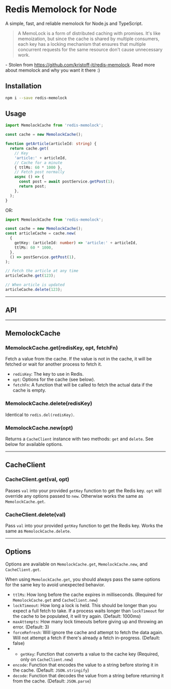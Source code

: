 # Redis Memolock for Node

A simple, fast, and reliable memolock for Node.js and TypeScript.

> A MemoLock is a form of distributed caching with promises. It's like memoization, but since the cache is shared by multiple consumers, each key has a locking mechanism that ensures that multiple concurrent requests for the same resource don't cause unnecessary work.

\- Stolen from https://github.com/kristoff-it/redis-memolock. Read more about memolock and why you want it there :)

## Installation

```bash
npm i --save redis-memolock
```

## Usage

```ts
import MemolockCache from 'redis-memolock';

const cache = new MemolockCache();

function getArticle(articleId: string) {
  return cache.get(
    // Key
    'article:' + articleId,
    // Cache for a minute
    { ttlMs: 60 * 1000 },
    // Fetch post normally
    async () => {
      const post = await postService.getPost(1);
      return post;
    },
  );
}
```

OR:

```ts
import MemolockCache from 'redis-memolock';

const cache = new MemolockCache();
const articleCache = cache.new(
  {
    getKey: (articleId: number) => 'article:' + articleId,
    ttlMs: 60 * 1000,
  },
  () => postService.getPost(1),
);

// Fetch the article at any time
articleCache.get(123);

// When article is updated
articleCache.delete(123);
```

---

## API

---

## MemolockCache

### **MemolockCache.get(redisKey, opt, fetchFn)**

Fetch a value from the cache. If the value is not in the cache, it will be fetched or wait for another process to fetch it.

- `redisKey`: The key to use in Redis.
- `opt`: Options for the cache (see below).
- `fetchFn`: A function that will be called to fetch the actual data if the cache is empty.

### **MemolockCache.delete(redisKey)**

Identical to `redis.del(redisKey)`.

### **MemolockCache.new(opt)**

Returns a `CacheClient` instance with two methods: `get` and `delete`. See below for available options.

---

## CacheClient

### **CacheClient.get(val, opt)**

Passes `val` into your provided `getKey` function to get the Redis key. `opt` will override any options passed to `new`. Otherwise works the same as `MemolockCache.get`.

### **CacheClient.delete(val)**

Pass `val` into your provided `getKey` function to get the Redis key. Works the same as `MemolockCache.delete`.

---

## Options

Options are available on `MemolockCache.get`, `MemolockCache.new`, and `CacheClient.get`.

When using `MemolockCache.get`, you should always pass the same options for the same key to avoid unexpected behavior.

- `ttlMs`: How long before the cache expires in milliseconds. (Required for `MemolockCache.get` and `CacheClient.new`)
- `lockTimeout`: How long a lock is held. This should be longer than you expect a full fetch to take. If a process waits longer than `lockTimeout` for the cache to be populated, it will try again. (Default: 1000ms)
- `maxAttempts`: How many lock timeouts before giving up and throwing an error. (Default: 3)
- `forceRefresh`: Will ignore the cache and attempt to fetch the data again. Will not attempt a fetch if there's already a fetch in-progress. (Default: false)
- - `getKey`: Function that converts a value to the cache key (Required, only on `CacheClient.new`)
- `encode`: Function that encodes the value to a string before storing it in the cache. (Default: `JSON.stringify`)
- `decode`: Function that decodes the value from a string before returning it from the cache. (Default: `JSON.parse`)
